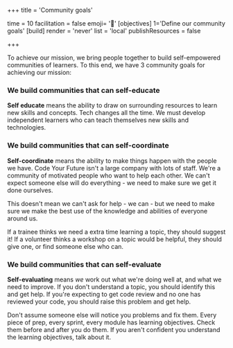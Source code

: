 +++
title = 'Community goals'

time = 10
facilitation = false
emoji= '🧭'
[objectives]
1='Define our community goals'
[build]
  render = 'never'
  list = 'local'
  publishResources = false

+++

To achieve our mission, we bring people together to build self-empowered communities of learners. To this end, we have 3 community goals for achieving our mission:

### We build communities that can **self-educate**

**Self educate** means the ability to draw on surrounding resources to learn new skills and concepts. Tech changes all the time. We must develop independent learners who can teach themselves new skills and technologies.

### We build communities that can self-coordinate

**Self-coordinate** means the ability to make things happen with the people we have. Code Your Future isn't a large company with lots of staff. We're a community of motivated people who want to help each other. We can't expect someone else will do everything - we need to make sure we get it done ourselves.

This doesn't mean we can't ask for help - we can - but we need to make sure we make the best use of the knowledge and abilities of everyone around us.

If a trainee thinks we need a extra time learning a topic, they should suggest it! If a volunteer thinks a workshop on a topic would be helpful, they should give one, or find someone else who can.

### We build communities that can self-evaluate

**Self-evaluating** means _we_ work out what we're doing well at, and what we need to improve. If you don't understand a topic, you should identify this and get help. If you're expecting to get code review and no one has reviewed your code, you should raise this problem and get help.

Don't assume someone else will notice you problems and fix them. Every piece of prep, every sprint, every module has learning objectives. Check them before and after you do them. If you aren't confident you understand the learning objectives, talk about it.
